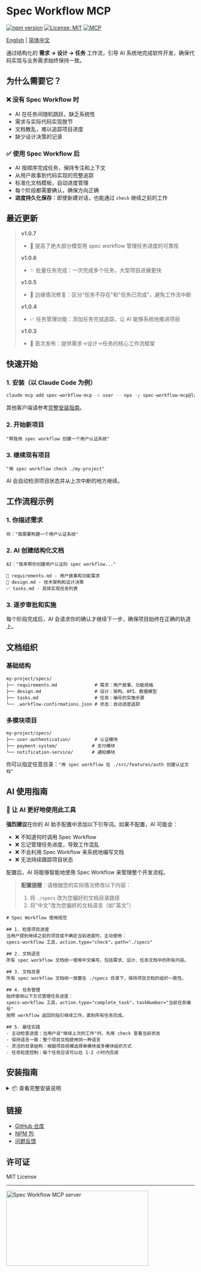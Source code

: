 # Spec Workflow MCP

[![npm version](https://img.shields.io/npm/v/spec-workflow-mcp.svg)](https://www.npmjs.com/package/spec-workflow-mcp)
[![License: MIT](https://img.shields.io/badge/License-MIT-yellow.svg)](https://opensource.org/licenses/MIT)
[![MCP](https://img.shields.io/badge/MCP-Compatible-blue)](https://modelcontextprotocol.com)

[English](README.md) | [简体中文](README-zh.md)

通过结构化的 **需求 → 设计 → 任务** 工作流，引导 AI 系统地完成软件开发，确保代码实现与业务需求始终保持一致。

## 为什么需要它？

### ❌ 没有 Spec Workflow 时
- AI 在任务间随机跳跃，缺乏系统性
- 需求与实际代码实现脱节
- 文档散乱，难以追踪项目进度
- 缺少设计决策的记录

### ✅ 使用 Spec Workflow 后
- AI 按顺序完成任务，保持专注和上下文
- 从用户故事到代码实现的完整追踪
- 标准化文档模板，自动进度管理
- 每个阶段都需要确认，确保方向正确
- **进度持久化保存**：即使新建对话，也能通过 `check` 继续之前的工作

## 最近更新

> **v1.0.7**
> - 🎯 提高了绝大部分模型用 spec workflow 管理任务进度的可靠性
>
> **v1.0.6**
> - ✨ 批量任务完成：一次完成多个任务，大型项目进展更快
> 
> **v1.0.5** 
> - 🐛 边缘情况修复：区分"任务不存在"和"任务已完成"，避免工作流中断
> 
> **v1.0.4**
> - ✅ 任务管理功能：添加任务完成追踪，让 AI 能够系统地推进项目
> 
> **v1.0.3**
> - 🎉 首次发布：提供需求→设计→任务的核心工作流框架

## 快速开始

### 1. 安装（以 Claude Code 为例）
```bash
claude mcp add spec-workflow-mcp -s user -- npx -y spec-workflow-mcp@latest
```

其他客户端请参考[完整安装指南](#安装指南)。

### 2. 开始新项目
```
"帮我用 spec workflow 创建一个用户认证系统"
```

### 3. 继续现有项目
```
"用 spec workflow check ./my-project"
```

AI 会自动检测项目状态并从上次中断的地方继续。

## 工作流程示例

### 1. 你描述需求
```
你："我需要构建一个用户认证系统"
```

### 2. AI 创建结构化文档
```
AI："我来帮你创建用户认证的 spec workflow..."

📝 requirements.md - 用户故事和功能需求
🎨 design.md - 技术架构和设计决策  
✅ tasks.md - 具体实现任务列表
```

### 3. 逐步审批和实施
每个阶段完成后，AI 会请求你的确认才继续下一步，确保项目始终在正确的轨道上。

## 文档组织

### 基础结构
```
my-project/specs/
├── requirements.md              # 需求：用户故事、功能规格
├── design.md                    # 设计：架构、API、数据模型
├── tasks.md                     # 任务：编号的实施步骤
└── .workflow-confirmations.json # 状态：自动进度追踪
```

### 多模块项目
```
my-project/specs/
├── user-authentication/         # 认证模块
├── payment-system/             # 支付模块
└── notification-service/       # 通知模块
```

你可以指定任意目录：`"用 spec workflow 在 ./src/features/auth 创建认证文档"`

## AI 使用指南

### 🤖 让 AI 更好地使用此工具

**强烈建议**在你的 AI 助手配置中添加以下引导词。如果不配置，AI 可能会：
- ❌ 不知道何时调用 Spec Workflow
- ❌ 忘记管理任务进度，导致工作混乱
- ❌ 不会利用 Spec Workflow 来系统地编写文档
- ❌ 无法持续跟踪项目状态

配置后，AI 将能够智能地使用 Spec Workflow 来管理整个开发流程。

> **配置提醒**：请根据您的实际情况修改以下内容：
> 1. 将 `./specs` 改为您偏好的文档目录路径
> 2. 将"中文"改为您偏好的文档语言（如"英文"）

```
# Spec Workflow 使用规范

## 1. 检查项目进度
当用户提到继续之前的项目或不确定当前进度时，主动使用：
specs-workflow 工具，action.type="check"，path="./specs"

## 2. 文档语言
所有 spec workflow 文档统一使用中文编写，包括需求、设计、任务文档中的所有内容。

## 3. 文档目录
所有 spec workflow 文档统一放置在 ./specs 目录下，保持项目文档的组织一致性。

## 4. 任务管理
始终使用以下方式管理任务进度：
specs-workflow 工具，action.type="complete_task"，taskNumber="当前任务编号"
按照 workflow 返回的指引继续工作，直到所有任务完成。

## 5. 最佳实践
- 主动检查进度：当用户说"继续上次的工作"时，先用 check 查看当前状态
- 保持语言一致：整个项目文档使用同一种语言
- 灵活的目录结构：根据项目规模选择单模块或多模块组织方式
- 任务粒度控制：每个任务应该可以在 1-2 小时内完成
```

## 安装指南

<details>
<summary>📦 查看完整安装说明</summary>

### 系统要求

- Node.js ≥ v18.0.0
- npm 或 yarn
- Claude Desktop 或任何兼容 MCP 的客户端

### 在不同 MCP 客户端中安装

#### Claude Code（推荐）

使用 Claude CLI 添加 MCP 服务器：

```bash
claude mcp add spec-workflow-mcp -s user -- npx -y spec-workflow-mcp@latest
```

#### Claude Desktop

添加到您的 Claude Desktop 配置文件：
- macOS: `~/Library/Application Support/Claude/claude_desktop_config.json`
- Windows: `%APPDATA%/Claude/claude_desktop_config.json`
- Linux: `~/.config/Claude/claude_desktop_config.json`

```json
{
  "mcpServers": {
    "spec-workflow": {
      "command": "npx",
      "args": ["-y", "spec-workflow-mcp@latest"]
    }
  }
}
```

#### Cursor

添加到您的 Cursor 配置文件（`~/.cursor/config.json`）：

```json
{
  "mcpServers": {
    "spec-workflow": {
      "command": "npx",
      "args": ["-y", "spec-workflow-mcp@latest"]
    }
  }
}
```

#### Cline

使用 Cline 的 MCP 服务器管理界面添加服务器：

1. 打开安装了 Cline 扩展的 VS Code
2. 打开 Cline 设置（齿轮图标）
3. 导航到 MCP Servers 部分
4. 添加新服务器：
   - Command: `npx`
   - Arguments: `-y spec-workflow-mcp@latest`

#### Windsurf (Codeium)

添加到您的 Windsurf 配置文件（`~/.codeium/windsurf/mcp_config.json`）：

```json
{
  "mcpServers": {
    "spec-workflow": {
      "command": "npx",
      "args": ["-y", "spec-workflow-mcp@latest"],
      "env": {},
      "autoApprove": [],
      "disabled": false,
      "timeout": 60,
      "transportType": "stdio"
    }
  }
}
```

#### VS Code（需要 MCP 扩展）

添加到您的 VS Code 设置（`settings.json`）：

```json
{
  "mcp.servers": {
    "spec-workflow": {
      "command": "npx",
      "args": ["-y", "spec-workflow-mcp@latest"]
    }
  }
}
```

#### Zed

添加到您的 Zed 配置文件（`~/.config/zed/settings.json`）：

```json
{
  "assistant": {
    "version": "2",
    "mcp": {
      "servers": {
        "spec-workflow": {
          "command": "npx",
          "args": ["-y", "spec-workflow-mcp@latest"]
        }
      }
    }
  }
}
```

### 从源码安装

```bash
git clone https://github.com/kingkongshot/specs-mcp.git
cd specs-mcp
npm install
npm run build
```

然后添加到 Claude Desktop 配置：

```json
{
  "mcpServers": {
    "spec-workflow": {
      "command": "node",
      "args": ["/absolute/path/to/specs-mcp/dist/index.js"]
    }
  }
}
```

</details>


## 链接

- [GitHub 仓库](https://github.com/kingkongshot/specs-mcp)
- [NPM 包](https://www.npmjs.com/package/spec-workflow-mcp)
- [问题反馈](https://github.com/kingkongshot/specs-mcp/issues)

## 许可证

MIT License

---

<a href="https://glama.ai/mcp/servers/@kingkongshot/specs-workflow-mcp">
  <img width="380" height="200" src="https://glama.ai/mcp/servers/@kingkongshot/specs-workflow-mcp/badge" alt="Spec Workflow MCP server" />
</a>